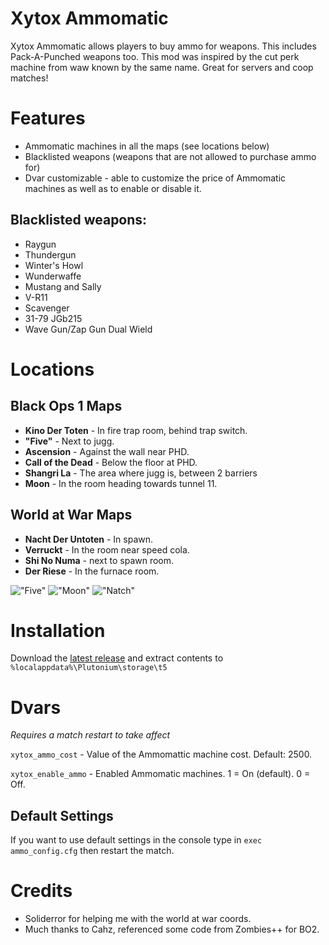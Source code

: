 # Xytox Ammomatic
Xytox Ammomatic allows players to buy ammo for weapons. This includes Pack-A-Punched weapons too. This mod was inspired by the cut perk machine from waw known by the same name. Great for servers and coop matches!

# Features
* Ammomatic machines in all the maps (see locations below)
* Blacklisted weapons (weapons that are not allowed to purchase ammo for)
* Dvar customizable - able to customize the price of Ammomatic machines as well as to enable or disable it.

## Blacklisted weapons:
* Raygun 
* Thundergun
* Winter's Howl
* Wunderwaffe
* Mustang and Sally
* V-R11
* Scavenger
* 31-79 JGb215
* Wave Gun/Zap Gun Dual Wield

# Locations

## Black Ops 1 Maps

* **Kino Der Toten** - In fire trap room, behind trap switch.
* **"Five"** - Next to jugg.
* **Ascension** - Against the wall near PHD.
* **Call of the Dead** - Below the floor at PHD.
* **Shangri La** - The area where jugg is, between 2 barriers
* **Moon** - In the room heading towards tunnel 11.

## World at War Maps

* **Nacht Der Untoten** - In spawn.
* **Verruckt** - In the room near speed cola.
* **Shi No Numa** - next to spawn room.
* **Der Riese** - In the furnace room.

!["Five"](https://cdn.discordapp.com/attachments/675464651248762933/997916394324754532/five.png?width=978&height=550)
!["Moon"](https://cdn.discordapp.com/attachments/675464651248762933/997916395041992834/moon.png?width=978&height=550)
!["Natch"](https://cdn.discordapp.com/attachments/675464651248762933/997916393859203092/natch.png?width=978&height=550)

# Installation
Download the [latest release](https://github.com/pistakilla/Xytox-Ammomatic/releases/download/1.2/xytox_ammomatic_v1.2.zip) and extract contents to `%localappdata%\Plutonium\storage\t5`

# Dvars
*Requires a match restart to take affect*

`xytox_ammo_cost` - Value of the Ammomattic machine cost. Default: 2500.

`xytox_enable_ammo` - Enabled Ammomatic machines. 1 = On (default). 0 = Off.

## Default Settings
If you want to use default settings in the console type in `exec ammo_config.cfg` then restart the match.

# Credits
* Soliderror for helping me with the world at war coords.
* Much thanks to Cahz, referenced some code from Zombies++ for BO2.

